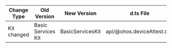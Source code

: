 | Change Type | Old Version | New Version | d.ts File |
| ---- | ------ | ------ | -------- |
|Kit changed|Basic Services Kit|BasicServicesKit|api/@ohos.deviceAttest.d.ts|
